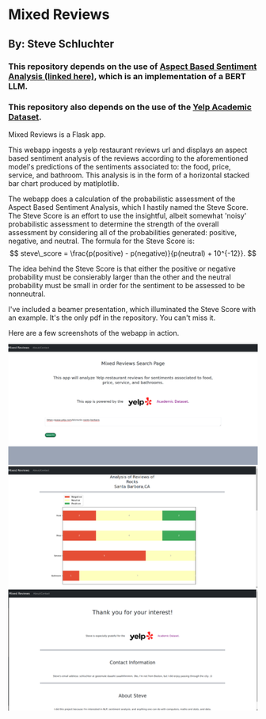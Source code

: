 # Mixed Reviews

## By: Steve Schluchter

### This repository depends on the use of <a href='https://github.com/ScalaConsultants/Aspect-Based-Sentiment-Analysis'> Aspect Based Sentiment Analysis (linked here)</a>, which is an implementation of a BERT LLM.

### This repository also depends on the use of the <a href='https://www.yelp.com/dataset'>Yelp Academic Dataset</a>.


Mixed Reviews is a Flask app.

This webapp ingests a yelp restaurant reviews url and displays an aspect based sentiment analysis of the reviews according to the aforementioned model's predictions of the sentiments associated to: the food, price, service, and bathroom.  This analysis is in the form of a horizontal stacked bar chart produced by matlplotlib.

The webapp does a calculation of the probabilistic assessment of the Aspect Based Sentiment Analysis, which I hastily named the Steve Score.  The Steve Score is an effort to use the insightful, albeit somewhat 'noisy' probabilistic assessment to determine the strength of the overall assessment by considering all of the probabilities generated: positive, negative, and neutral.  The formula for the Steve Score is: $$ steve\_score = \frac{p(positive) - p(negative)}{p(neutral) + 10^{-12}}. $$


The idea behind the Steve Score is that either the positive or negative probability must be consierably larger than the other and the neutral probability must be small in order for the sentiment to be assessed to be nonneutral.  


I've included a beamer presentation, which illuminated the Steve Score with an example.  It's the only pdf in the repository.  You can't miss it.

Here are a few screenshots of the webapp in action.


<img src='Splash_Page.png'>

<img src='Analysis.png'>

<img src='About.png'>

